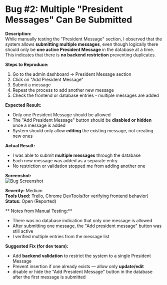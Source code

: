 # Bug #2: Multiple "President Messages" Can Be Submitted

**Description:**  
While manually testing the "President Message" section, I observed that the system allows **submitting multiple messages**, even though logically there should only be **one active President Message** in the database at a time. This indicates that there is **no backend restriction** preventing duplicates.

**Steps to Reproduce:**  
1. Go to the admin dashboard -> President Message section  
2. Click on "Add President Message"  
3. Submit a message  
4. Repeat the process to add another new message  
5. Check the frontend or database entries - multiple messages are added

**Expected Result:**  
- Only one President Message should be allowed  
- The "Add President Message" button should be **disabled or hidden** once a message is added  
- System should only allow **editing** the existing message, not creating new ones

**Actual Result:**  
- I was able to submit **multiple messages** through the database  
- Each new message was added as a separate entry  
- No restriction or validation stopped me from adding another one

**Screenshot:**  
![Bug Screenshot](../bugScreenshots/presidentmessage.PNG)

**Severity:** Medium  
**Tools Used:** Trello, Chrome DevTools(for verifying frontend behavior)   
**Status:** Open (Reported)

** Notes from Manual Testing:**  
- There was no database indication that only one message is allowed  
- After submitting one message, the "Add president message" button was still active  
- I verified multiple entries from the message list

**Suggested Fix (for dev team):**  
- Add **backend validation** to restrict the system to a single President Message  
- Prevent insertion if one already exists — allow only **update/edit**  
- disable or hide the "Add President Message" button in the database after the first message is submitted
